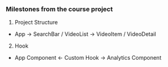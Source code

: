 ### Milestones from the course project

1. Project Structure
- App -> SearchBar / VideoList -> VideoItem / VideoDetail

2. Hook
- App Component <- Custom Hook -> Analytics Component 